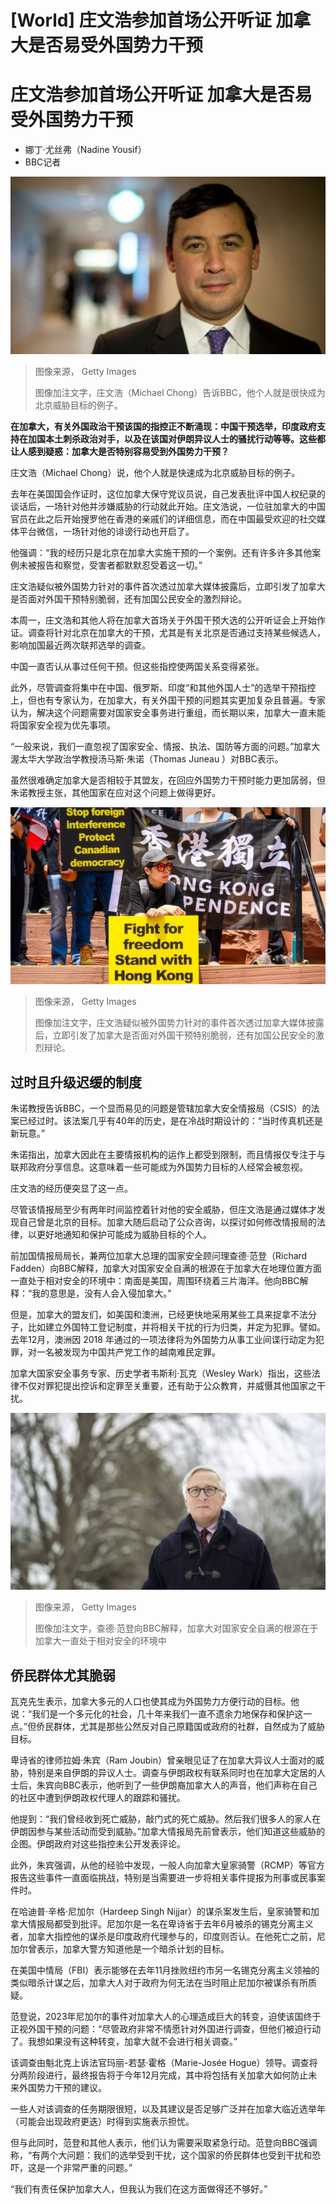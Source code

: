 # [World] 庄文浩参加首场公开听证 加拿大是否易受外国势力干预

#  庄文浩参加首场公开听证 加拿大是否易受外国势力干预

  * 娜丁·尤丝弗（Nadine Yousif） 
  * BBC记者 


![Michael Chong, Conservative MP](_132490119_7b88740f-7e0a-476e-9687-88eee7312166.jpg)

> 图像来源，  Getty Images
>
> 图像加注文字，庄文浩（Michael Chong）告诉BBC，他个人就是很快成为北京威胁目标的例子。

**在加拿大，有关外国政治干预该国的指控正不断涌现：中国干预选举，印度政府支持在加国本土刺杀政治对手，以及在该国对伊朗异议人士的骚扰行动等等。这些都让人感到疑惑：加拿大是否特别容易受到外国势力干预？**

庄文浩（Michael Chong）说，他个人就是快速成为北京威胁目标的例子。

去年在美国国会作证时，这位加拿大保守党议员说，自己发表批评中国人权纪录的谈话后，一场针对他并涉嫌威胁的行动就此开始。庄文浩说，一位驻加拿大的中国官员在此之后开始搜罗他在香港的亲戚们的详细信息，而在中国最受欢迎的社交媒体平台微信，一场针对他的诽谤行动也开启了。

他强调：“我的经历只是北京在加拿大实施干预的一个案例。还有许多许多其他案例未被报告和察觉，受害者都默默忍受着这一切。”

庄文浩疑似被外国势力针对的事件首次透过加拿大媒体披露后，立即引发了加拿大是否面对外国干预特别脆弱，还有加国公民安全的激烈辩论。

本周一，庄文浩和其他人将在加拿大首场关于外国干预大选的公开听证会上开始作证。调查将针对北京在加拿大的干预，尤其是有关北京是否通过支持某些候选人，影响加国最近两次联邦选举的调查。

中国一直否认从事过任何干预。但这些指控使两国关系变得紧张。

此外，尽管调查将集中在中国、俄罗斯、印度“和其他外国人士”的选举干预指控上，但也有专家认为，在加拿大，有关外国干预的问题其实更加复杂且普遍。专家认为，解决这个问题需要对国家安全事务进行重组，而长期以来，加拿大一直未能将国家安全视为优先事项。

“一般来说，我们一直忽视了国家安全、情报、执法、国防等方面的问题。”加拿大渥太华大学政治学教授汤马斯·朱诺（Thomas Juneau ）对BBC表示。

虽然很难确定加拿大是否相较于其盟友，在回应外国势力干预时能力更加孱弱，但朱诺教授主张，其他国家在应对这个问题上做得更好。

![People protesting against Foreign Interference in Canada. They are also standing in solidarity with Hong Kong's independence](_132490121_55728798-e62e-4b23-8969-611557020da9.jpg)

> 图像来源，  Getty Images
>
> 图像加注文字，庄文浩疑似被外国势力针对的事件首次透过加拿大媒体披露后，立即引发了加拿大是否面对外国干预特别脆弱，还有加国公民安全的激烈辩论。

##  过时且升级迟缓的制度

朱诺教授告诉BBC，一个显而易见的问题是管辖加拿大安全情报局（CSIS）的法案已经过时。该法案几乎有40年的历史，是在冷战时期设计的：“当时传真机还是新玩意。”

朱诺指出，加拿大因此在主要情报机构的运作上都受到限制，而且情报仅专注于与联邦政府分享信息。这意味着一些可能成为外国势力目标的人经常会被忽视。

庄文浩的经历便突显了这一点。

尽管该情报局至少有两年时间监控着针对他的安全威胁，但庄文浩是通过媒体才发现自己曾是北京的目标。加拿大随后启动了公众咨询，以探讨如何修改情报局的法律，以更好地通知和保护可能成为威胁目标的个人。

前加国情报局局长，兼两位加拿大总理的国家安全顾问理查德·范登（Richard Fadden）向BBC解释，加拿大对国家安全自满的根源在于加拿大在地理位置方面一直处于相对安全的环境中：南面是美国，周围环绕着三片海洋。他向BBC解释：“我的意思是，没有人会入侵加拿大。”

但是，加拿大的盟友们，如美国和澳洲，已经更快地采用某些工具来捉拿不法分子，比如建立外国特工登记制度，并将相关干扰的行为归类，并定为犯罪。譬如。去年12月，澳洲因 2018 年通过的一项法律将为外国势力从事工业间谍行动定为犯罪，对一名被发现为中国共产党工作的越南难民定罪。

加拿大国家安全事务专家、历史学者韦斯利·瓦克（Wesley Wark）指出，这些法律不仅对罪犯提出控诉和定罪至关重要，还有助于公众教育，并威慑其他国家之干扰。

![Richard Fadden, former director of the Canadian Security Intelligence Service and former national security adviser to the prime minister, in Ottawa, Ontario, Canada, on Tuesday, Jan. 5, 2021](_132490120_a2bc3671-13d8-4bf7-b142-15e161de2af0.jpg)

> 图像来源，  Getty Images
>
> 图像加注文字，查德·范登向BBC解释，加拿大对国家安全自满的根源在于加拿大一直处于相对安全的环境中

##  侨民群体尤其脆弱

瓦克先生表示，加拿大多元的人口也使其成为外国势力方便行动的目标。他说：“我们是一个多元化的社会，几十年来我们一直不遗余力地保存和保护这一点。”但侨民群体，尤其是那些公然反对自己原籍国或政府的社群，自然成为了威胁目标。

卑诗省的律师拉姆·朱宾（Ram Joubin）曾亲眼见证了在加拿大异议人士面对的威胁，特别是来自伊朗的异议人士。调查与伊朗政权有联系同时也在加拿大定居的人士后，朱宾向BBC表示，他听到了一些伊朗裔加拿大人的声音，他们声称在自己的社区中遭到伊朗政权代理人的跟踪和骚扰。

他提到：“我们曾经收到死亡威胁，敲门式的死亡威胁。然后我们很多人的家人在伊朗因参与某些活动而受到威胁。”加拿大情报局先前曾表示，他们知道这些威胁的企图。伊朗政府对这些指控未公开发表评论。

此外，朱宾强调，从他的经验中发现，一般人向加拿大皇家骑警（RCMP）等官方报告这些事件一直面临挑战，特别是当需要进一步将相关事件提报为刑事或民事案件时。

在哈迪普·辛格·尼加尔（Hardeep Singh Nijjar）的谋杀案发生后，皇家骑警和加拿大情报局都受到批评。尼加尔是一名在卑诗省于去年6月被杀的锡克分离主义者，加拿大指控他的谋杀是印度政府代理参与的，印度则否认。在他死亡之前，尼加尔曾表示，加拿大警方知道他是一个暗杀计划的目标。

在美国中情局（FBI）表示能够在去年11月挫败纽约市另一名锡克分离主义领袖的类似暗杀计谋之后，加拿大人对于政府为何无法在当时阻止尼加尔被谋杀有所质疑。

范登说，2023年尼加尔的事件对加拿大人的心理造成巨大的转变，迫使该国终于正视外国干预的问题：“尽管政府非常不情愿针对外国进行调查，但他们被迫行动了。我想如果没有这种转变，加拿大就不会进行相关调查。”


该调查由魁北克上诉法官玛丽-若瑟·霍格（Marie-Josée Hogue）领导。调查将分两阶段进行，最终报告将于今年12月完成，其中将包括有关加拿大如何防止未来外国势力干预的建议。

一些人对该调查的任务期限很短，以及其建议是否足够广泛并在加拿大临近选举年（可能会出现政府更迭）时得到实施表示担忧。

但与此同时，范登和其他人表示，他们认为需要采取紧急行动。范登向BBC强调称，“有两个大问题：我们的选举受到干扰，这个国家的侨民群体也受到干扰和恐吓，这是一个非常严重的问题。”

“我们有责任保护加拿大人，但我认为我们在这方面做得还不够好。”


